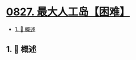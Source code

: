 # [0827. 最大人工岛【困难】](https://github.com/tnotesjs/TNotes.leetcode/tree/main/notes/0827.%20%E6%9C%80%E5%A4%A7%E4%BA%BA%E5%B7%A5%E5%B2%9B%E3%80%90%E5%9B%B0%E9%9A%BE%E3%80%91)

<!-- region:toc -->

- [1. 📝 概述](#1--概述)

<!-- endregion:toc -->

## 1. 📝 概述

